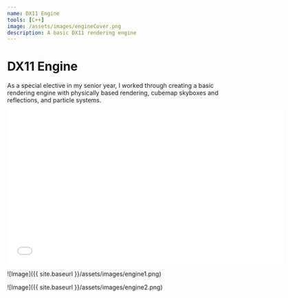 ```yaml
---
name: DX11 Engine
tools: [C++]
image: /assets/images/engineCover.png
description: A basic DX11 rendering engine
---
```


# DX11 Engine

As a special elective in my senior year, I worked through creating a basic rendering engine with physically based rendering, cubemap skyboxes and reflections, and particle systems.

<iframe width="640" height="360" src="{{ site.baseurl }}/assets/videos/engine.mp4" frameborder="0" allowfullscreen="" style="margin: auto;display: block;"></iframe>

![Image]({{ site.baseurl }}/assets/images/engine1.png)

![Image]({{ site.baseurl }}/assets/images/engine2.png)